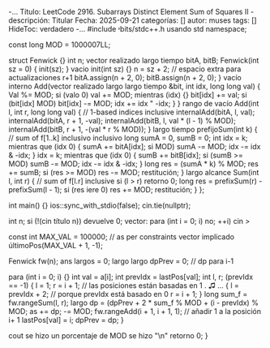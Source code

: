 -...
Título: LeetCode 2916. Subarrays Distinct Element Sum of Squares II -
descripción: Titular
Fecha: 2025-09-21
categorías: []
autor: muses
tags: []
HideToc: verdadero
-...
#include יbits/stdc++.h
usando std namespace;

const long MOD = 1000007LL;

struct Fenwick {}
int n;
vector realizado largo tiempo bitA, bitB;
Fenwick(int sz = 0) { init(sz); }
vacio init(int sz) {}
n = sz + 2; // espacio extra para actualizaciones r+1
bitA.assign(n + 2, 0);
bitB.assign(n + 2, 0);
}
vacío interno Add(vector realizado largo largo tiempo &bit, int idx, long long val) {
Val %= MOD;
si (valo 0) val += MOD;
mientras (idx) {}
bit[idx] += val;
si (bit[idx] MOD) bit[idx] -= MOD;
idx += idx " -idx;
}
}
rango de vacío Add(int l, int r, long long val) { // 1-based indices inclusive
internalAdd(bitA, l, val);
internalAdd(bitA, r + 1, -val);
internalAdd(bitB, l, val * (l - 1) % MOD);
internalAdd(bitB, r + 1, -(val * r % MOD));
}
largo tiempo prefijoSum(int k) { // sum of f[1..k] inclusivo inclusivo
long sumA = 0, sumB = 0;
int idx = k;
mientras que (idx 0) {
sumA += bitA[idx];
si MOD) sumA -= MOD;
idx -= idx & -idx;
}
idx = k;
mientras que (idx 0) {
sumB += bitB[idx];
si (sumB >= MOD) sumB -= MOD;
idx -= idx & -idx;
}
long res = (sumA * k) % MOD;
res += sumB;
si (res >= MOD) res -= MOD;
restitución;
}
largo alcance Sum(int l, int r) { // sum of f[l.r] inclusive
si (l > r) retorno 0;
long res = prefixSum(r) - prefixSum(l - 1);
si (res iere 0) res += MOD;
restitución;
}
};

int main() {}
ios::sync_with_stdio(false);
cin.tie(nullptr);

int n;
si (!(cin  título n)) devuelve 0;
vector:
para (int i = 0; i) no; ++i) cin >

const int MAX_VAL = 100000; // as per constraints
vector implicado últimoPos(MAX_VAL + 1, -1);

Fenwick fw(n);
ans largos = 0;
largo largo dpPrev = 0; // dp para i-1

para (int i = 0; i) {}
int val = a[i];
int prevIdx = lastPos[val];
int l, r;
(prevIdx == -1) {
l = 1;
r = i + 1; // las posiciones están basadas en 1
. ♫ ... {
l = prevIdx + 2; // porque prevIdx está basado en 0
r = i + 1;
}
long sum_f = fw.rangeSum(l, r);
largo dp = (dpPrev + 2 * sum_f % MOD + (i - prevIdx) % MOD;
as += dp;
-= MOD;
fw.rangeAdd(i + 1, i + 1, 1); // añadir 1 a la posición i+ 1
lastPos[val] = i;
dpPrev = dp;
}

cout se hizo un porcentaje de MOD se hizo "\n"
retorno 0;
}